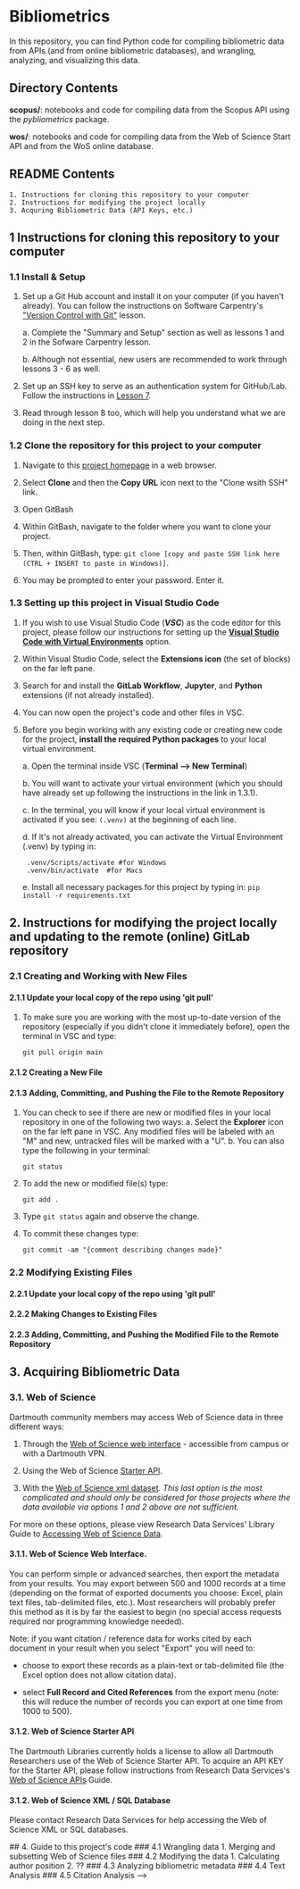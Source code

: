 # Bibliometrics

In this repository, you can find Python code for compiling bibliometric data from APIs (and from online bibliometric databases), and wrangling, analyzing, and visualizing this data.

## Directory Contents

**scopus/**: notebooks and code for compiling data from the Scopus API using the *pybliometrics* package.

**wos/**: notebooks and code for compiling data from the Web of Science Start API and from the WoS online database.

## README Contents

```
1. Instructions for cloning this repository to your computer
2. Instructions for modifying the project locally
3. Acquring Bibliometric Data (API Keys, etc.)

```
<!--4. Guide to this project's code
    a. Wrangling data
    b. Modifying the data
    c. Metadata analysis
    d. Text Analysis
    e. Citation Analysis
    -->

## 1 Instructions for cloning this repository to your computer

### 1.1 Install & Setup

1. Set up a Git Hub account and install it on your computer (if you haven't already). You can follow the instructions on Software Carpentry's ["Version Control with Git"](https://swcarpentry.github.io/git-novice) lesson.

    a. Complete the "Summary and Setup" section as well as lessons 1 and 2 in the Sofware Carpentry lesson.

    b. Although not essential, new users are recommended to work through lessons 3 - 6 as well.

2. Set up an SSH key to serve as an authentication system for GitHub/Lab. Follow the instructions in [Lesson 7](https://swcarpentry.github.io/git-novice/07-github.html).

3. Read through lesson 8 too, which will help you understand what we are doing in the next step.

### 1.2 Clone the repository for this project to your computer

1. Navigate to this [project homepage](https://git.dartmouth.edu/lib-digital-strategies/RDS/projects/bibliometrics) in a web browser.

2. Select **Clone** and then the **Copy URL** icon next to the "Clone wsith SSH" link.

1. Open GitBash

2. Within GitBash, navigate to the folder where you want to clone your project.

3. Then, within GitBash, type: `git clone [copy and paste SSH link here (CTRL + INSERT to paste in Windows)]`. 

4. You may be prompted to enter your password. Enter it.

### 1.3 Setting up this project in Visual Studio Code

1. If you wish to use Visual Studio Code (***VSC***) as the code editor for this project, please follow our instructions for setting up the [**Visual Studio Code with Virtual Environments**](https://researchguides.dartmouth.edu/c.php?g=1313588&p=9658071) option.

2. Within Visual Studio Code, select the **Extensions icon** (the set of blocks) on the far left pane.

3. Search for and install the **GitLab Workflow**, **Jupyter**, and **Python** extensions (if not already installed).

4. You can now open the project's code and other files in VSC.

5. Before you begin working with any existing code or creating new code for the project, **install the required Python packages** to your local virtual environment.

    a. Open the terminal inside VSC (**Terminal --> New Terminal**)

    b. You will want to activate your virtual environment (which you should have already set up following the instructions in the link in 1.3.1). 
    
    c. In the terminal, you will know if your local virtual environment is activated if you see: `(.venv)` at the beginning of each line.

    d. If it's not already activated, you can activate the Virtual Environment (.venv) by typing in:
        
        .venv/Scripts/activate #for Windows
        .venv/bin/activate  #for Macs
    
    e. Install all necessary packages for this project by typing in: `pip install -r requirements.txt`

    

## 2. Instructions for modifying the project locally and updating to the remote (online) GitLab repository

### 2.1 Creating and Working with New Files

#### 2.1.1 Update your local copy of the repo using 'git pull'

1. To make sure you are working with the most up-to-date version of the repository (especially if you didn't clone it immediately before), open the terminal in VSC and type:

    ```
    git pull origin main
    ```

#### 2.1.2 Creating a New File

#### 2.1.3 Adding, Committing, and Pushing the File to the Remote Repository

1. You can check to see if there are new or modified files in your local repository in one of the following two ways:
    a. Select the **Explorer** icon on the far left pane in VSC. Any modified files will be labeled with an "M" and new, untracked files will be marked with a "U".
    b. You can also type the following in your terminal:
    ```
    git status
    ```
2. To add the new or modified file(s) type:
    ```
    git add .
    ```
3. Type `git status` again and observe the change.

4. To commit these changes type:
    ```
    git commit -am "{comment describing changes made}"
    ```
### 2.2 Modifying Existing Files

#### 2.2.1 Update your local copy of the repo using 'git pull'

#### 2.2.2 Making Changes to Existing Files

#### 2.2.3 Adding, Committing, and Pushing the Modified File to the Remote Repository

## 3. Acquiring Bibliometric Data

### 3.1. Web of Science

Dartmouth community members may access Web of Science data in three different ways:

1. Through the [Web of Science web interface](https://www-webofscience-com.dartmouth.idm.oclc.org/wos/woscc/basic-search) - accessible from campus or with a Dartmouth VPN.

2. Using the Web of Science [Starter API](https://researchguides.dartmouth.edu/c.php?g=59725&p=9913657). 

3. With the [Web of Science xml dataset](https://dartmouth.libapps.com/libguides/admin_c.php?g=59725&p=9826962). *This last option is the most complicated and should only be considered for those projects where the data available via options 1 and 2 above are not sufficient.*

For more on these options, please view Research Data Services'  Library Guide to [Accessing Web of Science Data](https://researchguides.dartmouth.edu/c.php?g=59725&p=9910244).

#### 3.1.1. Web of Science Web Interface.

 You can perform simple or advanced searches, then export the metadata from your results. You may export between 500 and 1000 records at a time (depending on the format of exported documents you choose: Excel, plain text files, tab-delimited files, etc.). Most researchers will probably prefer this method as it is by far the easiest to begin (no special access requests required nor programming knowledge needed). 

 Note: if you want citation / reference data for works cited by each document in your result when you select "Export" you will need to:
 
 + choose to export these records as a plain-text or tab-delimited file (the Excel option does not allow citation data).
 
 + select **Full Record and Cited References** from the export menu (note: this will reduce the number of records you can export at one time from 1000 to 500).

 #### 3.1.2. Web of Science Starter API

The Dartmouth Libraries currently holds a license to allow all Dartmouth Researchers use of the Web of Science Starter API. To acquire an API KEY for the Starter API, please follow instructions from Research Data Services's [Web of Science APIs](https://researchguides.dartmouth.edu/c.php?g=59725&p=9913657) Guide.

#### 3.1.2. Web of Science XML / SQL Database

Please contact Research Data Services for help accessing the Web of Science XML or SQL databases.

<!-->
## 4. Guide to this project's code

### 4.1 Wrangling data

1. Merging and subsetting Web of Science files


### 4.2 Modifying the data
1. Calculating author position
2. ??

### 4.3 Analyzing bibliometric metadata


### 4.4 Text Analysis


### 4.5 Citation Analysis
-->
